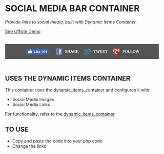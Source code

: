 # SOCIAL MEDIA BAR CONTAINER

_Provide links to social media, built with Dynamic Items Container._


[See Offsite Demo](http://www.jeffryadecola.com/my-php-containers/index.php?page=social_media_bar_container)

![IMAGE - social_media_bar_container - IMAGE](../docs/pics/social_media_bar_container.jpg)

## USES THE DYNAMIC ITEMS CONTAINER

This container uses the
[dynamic_items_container](https://github.com/JeffDeCola/my-php-containers/tree/master/dynamic_items_container)
and configures it with:

* Social Media Images
* Social Media Links

For functionality, refer to the
[dynamic_items_container](https://github.com/JeffDeCola/my-php-containers/tree/master/dynamic_items_container)

## TO USE

* Copy and paste the code into your php code
* Change the links
